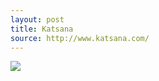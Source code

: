 ```yaml
---
layout: post
title: Katsana
source: http://www.katsana.com/
---
```


<img src="{{ site.baseurl }}/img/statap_img/katsana.png">

